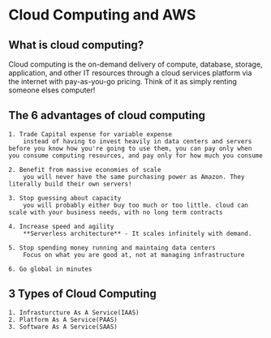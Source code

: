 # Cloud Computing and AWS
## What is cloud computing?
Cloud computing is the on-demand delivery of compute, database, storage, application, and other IT resources through a cloud services platform via the internet with pay-as-you-go pricing.
Think of it as simply renting someone elses computer!

## The 6 advantages of cloud computing
    1. Trade Capital expense for variable expense
        instead of having to invest heavily in data centers and servers before you know how you're going to use them, you can pay only when you consume computing resources, and pay only for how much you consume

    2. Benefit from massive economies of scale
        you will never have the same purchasing power as Amazon. They literally build their own servers!
    
    3. Stop guessing about capacity
        you will probably either buy too much or too little. cloud can scale with your business needs, with no long term contracts
    
    4. Increase speed and agility
        **Serverless architecture** - It scales infinitely with demand.

    5. Stop spending money running and maintaing data centers
        Focus on what you are good at, not at managing infrastructure

    6. Go global in minutes


## 3 Types of Cloud Computing
    1. Infrasturcture As A Service(IAAS)
    2. Platform As A Service(PAAS)
    3. Software As A Service(SAAS)



